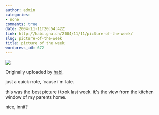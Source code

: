 ```yaml
---
author: admin
categories:
- none
comments: true
date: 2004-11-11T20:54:42Z
link: http://habi.gna.ch/2004/11/11/picture-of-the-week/
slug: picture-of-the-week
title: picture of the week
wordpress_id: 672
---
```


[![](http://www.flickr.com/photos/1411927_34e607b44c_m.jpg)](http://www.flickr.com/photos/habi/1411927/)
   

  Originally uploaded by [habi](http://www.flickr.com/people/habi/).
 



just a quick note, 'cause i'm late.  

this was the best picture i took last week. it's the view from the kitchen window of my parents home.  

nice, innit?
  

